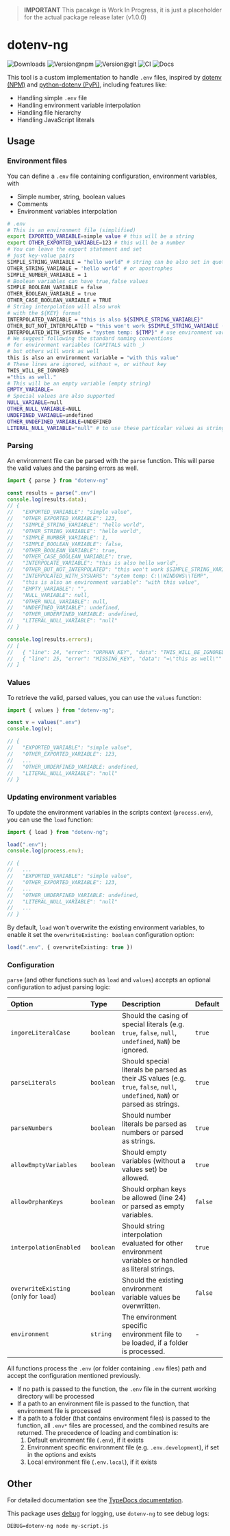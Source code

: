 > **IMPORTANT** This pacakge is <font coloe="red">Work In Progress</font>, it is just a placeholder for the actual package release later (v1.0.0)

# dotenv-ng

![Downloads](https://img.shields.io/npm/dw/dotenv-ng?style=flat-square) ![Version@npm](https://img.shields.io/npm/v/dotenv-ng?label=version%40npm&style=flat-square) ![Version@git](https://img.shields.io/github/package-json/v/szikszail/dotenv-ng/main?label=version%40git&style=flat-square) ![CI](https://img.shields.io/github/workflow/status/szikszail/dotenv-ng/CI/main?label=ci&style=flat-square) ![Docs](https://img.shields.io/github/workflow/status/szikszail/dotenv-ng/Docs/main?label=docs&style=flat-square)

This tool is a custom implementation to handle `.env` files, inspired by [dotenv (NPM)](https://www.npmjs.com/package/dotenv) and [python-dotenv (PyPi)](https://pypi.org/project/python-dotenv/), including features like:
 - Handling simple `.env` file
 - Handling environment variable interpolation
 - Handling file hierarchy
 - Handling JavaScript literals

## Usage

### Environment files

You can define a `.env` file containing configuration, environment variables, with
 - Simple number, string, boolean values
 - Comments
 - Environment variables interpolation

```sh
# .env
# This is an environment file (simplified)
export EXPORTED_VARIABLE=simple value # this will be a string
export OTHER_EXPORTED_VARIABLE=123 # this will be a number
# You can leave the export statement and set
# just key-value pairs
SIMPLE_STRING_VARIABLE = "hello world" # string can be also set in quotes
OTHER_STRING_VARIABLE = 'hello world' # or apostrophes
SIMPLE_NUMBER_VARIABLE = 1
# Boolean variables can have true,false values
SIMPLE_BOOLEAN_VARIABLE = false
OTHER_BOOLEAN_VARIABLE = true
OTHER_CASE_BOOLEAN_VARIABLE = TRUE
# String interpolation will also wrok
# with the ${KEY} format
INTERPOLATED_VARIABLE = "this is also ${SIMPLE_STRING_VARIABLE}"
OTHER_BUT_NOT_INTERPOLATED = "this won't work $SIMPLE_STRING_VARIABLE (for now)" # this won't work yet
INTERPOLATED_WITH_SYSVARS = "system temp: ${TMP}" # use environment variables
# We suggest following the standard naming conventions
# for environment variables (CAPITALS with _)
# but others will work as well
this is also an environment variable = "with this value"
# These lines are ignored, without =, or without key
THIS_WILL_BE_IGNORED
="this as well."
# This will be an empty variable (empty string)
EMPTY_VARIABLE=
# Special values are also supported
NULL_VARIABLE=null
OTHER_NULL_VARIABLE=NULL
UNDEFINED_VARIABLE=undefined
OTHER_UNDEFINED_VARIABLE=UNDEFINED
LITERAL_NULL_VARIABLE="null" # to use these particular values as strings set them as a string
```

### Parsing

An environment file can be parsed with the `parse` function. This will parse the valid values and the parsing errors as well.

```typescript
import { parse } from "dotenv-ng"

const results = parse(".env")
console.log(results.data);
// {
//   "EXPORTED_VARIABLE": "simple value",
//   "OTHER_EXPORTED_VARIABLE": 123,
//   "SIMPLE_STRING_VARIABLE": "hello world",
//   "OTHER_STRING_VARIABLE": "hello world",
//   "SIMPLE_NUMBER_VARIABLE": 1,
//   "SIMPLE_BOOLEAN_VARIABLE": false,
//   "OTHER_BOOLEAN_VARIABLE": true,
//   "OTHER_CASE_BOOLEAN_VARIABLE": true,
//   "INTERPOLATE_VARIABLE": "this is also hello world",
//   "OTHER_BUT_NOT_INTERPOLATED": "this won't work $SIMPLE_STRING_VARIABLE (for now)",
//   "INTERPOLATED_WITH_SYSVARS": "sytem temp: C:\\WINDOWS\\TEMP",
//   "this is also an environment variable": "with this value",
//   "EMPTY_VARIABLE": "",
//   "NULL_VARIABLE": null,
//   "OTHER_NULL_VARIABLE": null,
//   "UNDEFINED_VARIABLE": undefined,
//   "OTHER_UNDERFINED_VARIABLE: undefined,
//   "LITERAL_NULL_VARIABLE": "null"
// }

console.log(results.errors);
// [
//   { "line": 24, "error": "ORPHAN_KEY", "data": "THIS_WILL_BE_IGNORED" },
//   { "line": 25, "error": "MISSING_KEY", "data": "=\"this as well\"" }
// ]
```

### Values

To retrieve the valid, parsed values, you can use the `values` function:

```typescript
import { values } from "dotenv-ng";

const v = values(".env")
console.log(v);

// {
//   "EXPORTED_VARIABLE": "simple value",
//   "OTHER_EXPORTED_VARIABLE": 123,
//   ...
//   "OTHER_UNDERFINED_VARIABLE: undefined,
//   "LITERAL_NULL_VARIABLE": "null"
// }
```

### Updating environment variables

To update the environment variables in the scripts context (`process.env`), you can use the `load` function:

```typescript
import { load } from "dotenv-ng";

load(".env");
console.log(process.env);

// {
//   ...
//   "EXPORTED_VARIABLE": "simple value",
//   "OTHER_EXPORTED_VARIABLE": 123,
//   ...
//   "OTHER_UNDERFINED_VARIABLE: undefined,
//   "LITERAL_NULL_VARIABLE": "null"
//   ...
// }
```

By default, `load` won't overwrite the existing environment variables, to enable it set the `overwriteExisting: boolean` configuration option:

```typescript
load(".env", { overwriteExisting: true })
```

### Configuration

`parse` (and other functions such as `load` and `values`) accepts an optional configuration to adjust parsing logic:

| Option                                | Type      | Description                                                                                                                   | Default |
| :------------------------------------ | :-------- | :---------------------------------------------------------------------------------------------------------------------------- | :------ |
| `ingoreLiteralCase`                   | `boolean` | Should the casing of special literals (e.g. `true`, `false`, `null`, `undefined`, `NaN`) be ignored.                          | `true`  |
| `parseLiterals`                       | `boolean` | Should special literals be parsed as their JS values (e.g. `true`, `false`, `null`, `undefined`, `NaN`) or parsed as strings. | `true`  |
| `parseNumbers`                        | `boolean` | Should number literals be parsed as numbers or parsed as strings.                                                             | `true`  |
| `allowEmptyVariables`                 | `boolean` | Should empty variables (without a values set) be allowed.                                                                     | `true`  |
| `allowOrphanKeys`                     | `boolean` | Should orphan keys be allowed (line 24) or parsed as empty variables.                                                         | `false` |
| `interpolationEnabled`                | `boolean` | Should string interpolation evaluated for other environment variables or handled as literal strings.                          | `true`  |
| `overwriteExisting` (only for `load`) | `boolean` | Should the existing environment variable values be overwritten.                                                               | `false` |
| `environment`                         | `string`  | The environment specific environment file to be loaded, if a folder is processed.                                             | -       |

All functions process the `.env` (or folder containing `.env` files) path and accept the configuration mentioned previously.
- If no path is passed to the function, the `.env` file in the current working directory will be processed
- If a path to an environment file is passed to the function, that environment file is processed
- If a path to a folder (that contains environment files) is passed to the function, all `.env*` files are processed, and the combined results are returned.
  The precedence of loading and combination is:
  1. Default environment file (`.env`), if it exists
  2. Environment specific environment file (e.g. `.env.development`), if set in the options and exists
  3. Local environment file (`.env.local`), if it exists

## Other

For detailed documentation see the [TypeDocs documentation](https://szikszail.github.io/dotenv-ng/).

This package uses [debug](https://www.npmjs.com/package/debug) for logging, use `dotenv-ng` to see debug logs:

```shell
DEBUG=dotenv-ng node my-script.js
```
